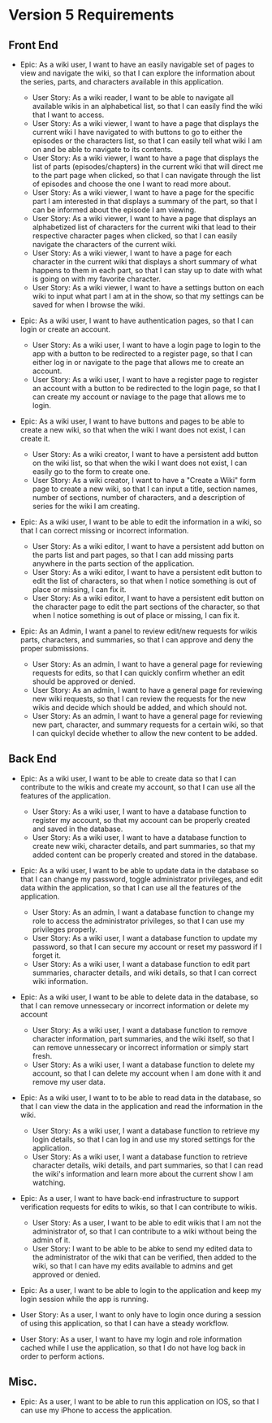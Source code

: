 # Version 5 Requirements

## Front End

* Epic: As a wiki user, I want to have an easily navigable set of pages to view and navigate the wiki, so that I can explore the information about the series, parts, and characters available in this application.
  * User Story: As a wiki reader, I want to be able to navigate all available wikis in an alphabetical list, so that I can easily find the wiki that I want to access.
  * User Story: As a wiki viewer, I want to have a page that displays the current wiki I have navigated to with buttons to go to either the episodes or the characters list, so that I can easily tell what wiki I am on and be able to navigate to its contents.
  * User Story: As a wiki viewer, I want to have a page that displays the list of parts (episodes/chapters) in the current wiki that will direct me to the part page when clicked, so that I can navigate through the list of episodes and choose the one I want to read more about.
  * User Story: As a wiki viewer, I want to have a page for the specific part I am interested in that displays a summary of the part, so that I can be informed about the episode I am viewing.
  * User Story: As a wiki viewer, I want to have a page that displays an alphabetized list of characters for the current wiki that lead to their respective character pages when clicked, so that I can easily navigate the characters of the current wiki.
  * User Story: As a wiki viewer, I want to have a page for each character in the current wiki that displays a short summary of what happens to them in each part, so that I can stay up to date with what is going on with my favorite character.
  * User Story: As a wiki viewer, I want to have a settings button on each wiki to input what part I am at in the show, so that my settings can be saved for when I browse the wiki.
    
* Epic: As a wiki user, I want to have authentication pages, so that I can login or create an account.
  * User Story: As a wiki user, I want to have a login page to login to the app with a button to be redirected to a register page, so that I can either log in or navigate to the page that allows me to create an account.
  * User Story: As a wiki user, I want to have a register page to register an account with a button to be redirected to the login page, so that I can create my account or naviage to the page that allows me to login.

* Epic: As a wiki user, I want to have buttons and pages to be able to create a new wiki, so that when the wiki I want does not exist, I can create it.
  * User Story: As a wiki creator, I want to have a persistent add button on the wiki list, so that when the wiki I want does not exist, I can easily go to the form to create one.
  * User Story: As a wiki creator, I want to have a "Create a Wiki" form page to create a new wiki, so that I can input a title, section names, number of sections, number of characters, and a description of series for the wiki I am creating.
    
* Epic: As a wiki user, I want to be able to edit the information in a wiki, so that I can correct missing or incorrect information.
  * User Story: As a wiki editor, I want to have a persistent add button on the parts list and part pages, so that I can add missing parts anywhere in the parts section of the application.
  * User Story: As a wiki editor, I want to have a persistent edit button to edit the list of characters, so that when I notice something is out of place or missing, I can fix it.
  * User Story: As a wiki editor, I want to have a persistent edit button on the character page to edit the part sections of the character, so that when I notice something is out of place or missing, I can fix it.

* Epic: As an Admin, I want a panel to review edit/new requests for wikis parts, characters, and summaries, so that I can approve and deny the proper submissions.
  * User Story: As an admin, I want to have a general page for reviewing requests for edits, so that I can quickly confirm whether an edit should be approved or denied.
  * User Story: As an admin, I want to have a general page for reviewing new wiki requests, so that I can review the requests for the new wikis and decide which should be added, and which should not.
  * User Story: As an admin, I want to have a general page for reviewing new part, character, and summary requests for a certain wiki, so that I can quickyl decide whether to allow the new content to be added.

## Back End

* Epic: As a wiki user, I want to be able to create data so that I can contribute to the wikis and create my account, so that I can use all the features of the application.
  * User Story: As a wiki user, I want to have a database function to register my account, so that my account can be properly created and saved in the database.
  * User Story: As a wiki user, I want to have a database function to create new wiki, character details, and part summaries, so that my added content can be properly created and stored in the database.

* Epic: As a wiki user, I want to be able to update data in the database so that I can change my password, toggle administrator privileges, and edit data within the application, so that I can use all the features of the application.
  * User Story: As an admin, I want a database function to change my role to access the administrator privileges, so that I can use my privileges properly.
  * User Story: As a wiki user, I want a database function to update my password, so that I can secure my account or reset my password if I forget it.
  * User Story: As a wiki user, I want a database function to edit part summaries, character details, and wiki details, so that I can correct wiki information.

* Epic: As a wiki user, I want to be able to delete data in the database, so that I can remove unnessecary or incorrect information or delete my account
  * User Story: As a wiki user, I want a database function to remove character information, part summaries, and the wiki itself, so that I can remove unnessecary or incorrect information or simply start fresh.
  * User Story: As a wiki user, I want a database function to delete my account, so that I can delete my account when I am done with it and remove my user data.
    
* Epic: As a wiki user, I want to to be able to read data in the database, so that I can view the data in the application and read the information in the wiki.
  * User Story: As a wiki user, I want a database function to retrieve my login details, so that I can log in and use my stored settings for the application.
  * User Story: As a wiki user, I want a database function to retrieve character details, wiki details, and part summaries, so that I can read the wiki's information and learn more about the current show I am watching. 

* Epic: As a user, I want to have back-end infrastructure to support verification requests for edits to wikis, so that I can contribute to wikis.
  * User Story: As a user, I want to be able to edit wikis that I am not the administrator of, so that I can contribute to a wiki without being the admin of it.
  * User Story: I want to be able to be abke to send my edited data to the administrator of the wiki that can be verified, then added to the wiki, so that I can have my edits available to admins and get approved or denied.
 
 * Epic: As a user, I want to be able to login to the application and keep my login session while the app is running.
  * User Story: As a user, I want to only have to login once during a session of using this application, so that I can have a steady workflow.
  * User Story: As a user, I want to have my login and role information cached while I use the application, so that I do not have log back in order to perform actions.  

## Misc.
* Epic: As a user, I want to be able to run this application on IOS, so that I can use my iPhone to access the application.
